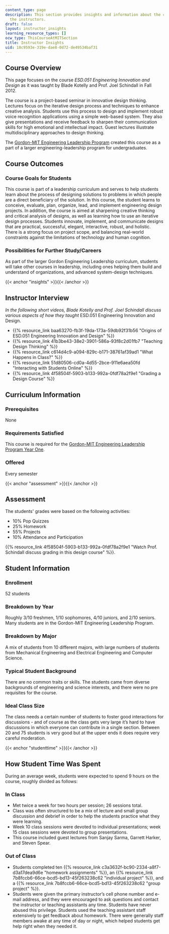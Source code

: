 ```yaml
---
content_type: page
description: This section provides insights and information about the course from
  the instructors.
draft: false
layout: instructor_insights
learning_resource_types: []
ocw_type: ThisCourseAtMITSection
title: Instructor Insights
uid: 18c9593e-319e-dae8-0d72-de49534baf31
---
```

## Course Overview

This page focuses on the course _ESD.051 Engineering Innovation and Design_ as it was taught by Blade Kotelly and Prof. Joel Schindall in Fall 2012.

The course is a project-based seminar in innovative design thinking. Lectures focus on the iterative design process and techniques to enhance creative analysis. Students use this process to design and implement robust voice recognition applications using a simple web-based system. They also give presentations and receive feedback to sharpen their communication skills for high emotional and intellectual impact. Guest lectures illustrate multidisciplinary approaches to design thinking.

The [Gordon-MIT Engineering Leadership Program](http://gelp.mit.edu/) created this course as a part of a larger engineering-leadership program for undergraduates.

## Course Outcomes

### Course Goals for Students

This course is part of a leadership curriculum and serves to help students learn about the process of designing solutions to problems in which people are a direct beneficiary of the solution. In this course, the student learns to conceive, evaluate, plan, organize, lead, and implement engineering design projects. In addition, the course is aimed at sharpening creative thinking and critical analysis of designs, as well as learning how to use an iterative design processes. Students innovate, implement, and communicate designs that are practical, successful, elegant, interactive, robust, and holistic. There is a strong focus on project scope, and balancing real-world constraints against the limitations of technology and human cognition.

### Possibilities for Further Study/Careers

As part of the larger Gordon Engineering Leadership curriculum, students will take other courses in leadership, including ones helping them build and understand of organizations, and advanced system-design techniques.

{{< anchor "insights" >}}{{< /anchor >}}

## Instructor Interview

_In the following short videos, Blade Kotelly and Prof. Joel Schindall discuss various aspects of how they taught_ ESD.051 Engineering Innovation and Design.

- {{% resource_link baa63270-fb3f-19da-173a-59db92f31b56 "Origins of ESD.051 Engineering Innovation and Design" %}}
- {{% resource_link 41b3be43-38e2-3901-586a-93f8c2d01fb7 "Teaching Design Thinking" %}}
- {{% resource_link c614d4c9-a094-829c-b171-38761af39ad1 "What Happens in Class?" %}}
- {{% resource_link 51d80506-cd0a-4d55-2bce-911e6aea50fd "Interacting with Students Online" %}}
- {{% resource_link 4f58504f-5903-b133-992a-0fdf78a2f9e1 "Grading a Design Course" %}}

## Curriculum Information

### Prerequisites

None

### Requirements Satisfied

This course is required for the [Gordon-MIT Engineering Leadership Program Year One](http://gelp.mit.edu/students/about-gel-year-one).

### Offered

Every semester

{{< anchor "assessment" >}}{{< /anchor >}}

## Assessment

The students' grades were based on the following activities:

- 10% Pop Quizzes
- 25% Homework
- 55% Projects
- 10% Attendance and Participation

{{% resource_link 4f58504f-5903-b133-992a-0fdf78a2f9e1 "Watch Prof. Schindall discuss grading in this design course" %}}.

## Student Information

### Enrollment

52 students

### Breakdown by Year

Roughly 3/10 freshmen, 1/10 sophomores, 4/10 juniors, and 2/10 seniors. Many students are in the Gordon-MIT Engineering Leadership Program.

### Breakdown by Major

A mix of students from 10 different majors, with large numbers of students from Mechanical Engineering and Electrical Engineering and Computer Science.

### Typical Student Background

There are no common traits or skills. The students came from diverse backgrounds of engineering and science interests, and there were no pre requisites for the course.

### Ideal Class Size

The class needs a certain number of students to foster good interactions for discussions - and of course as the class gets very large it’s hard to have discussions in which everyone can contribute in a single section. Between 20 and 75 students is very good but at the upper ends it does require very careful moderation.

{{< anchor "studenttime" >}}{{< /anchor >}}

## How Student Time Was Spent

During an average week, students were expected to spend 9 hours on the course, roughly divided as follows:

### In Class

- Met twice a week for two hours per session; 26 sessions total.
- Class was often structured to be a mix of lecture and small group discussion and debrief in order to help the students practice what they were learning.
- Week 10 class sessions were devoted to individual presentations; week 15 class sessions were devoted to group presentations.
- This course included guest lectures from Sanjay Sarma, Garrett Harker, and Steven Spear.

### Out of Class

- Students completed ten {{% resource_link c3a3632f-bc90-2334-a8f7-d3a17dea9d6e "homework assignments" %}}, an {{% resource_link 7b8fccb6-66ce-bcd5-bd13-45f263238c62 "individual project" %}}, and a {{% resource_link 7b8fccb6-66ce-bcd5-bd13-45f263238c62 "group project" %}}.
- Students were given the primary instructor’s cell phone number and e-mail address, and they were encouraged to ask questions and contact the instructor or teaching assistants any time. Students have never abused this privilege. Students used the teaching assistant staff extensively to get feedback about homework. There were generally staff members awake at any time of day or night, which helped students get help right when they needed it.